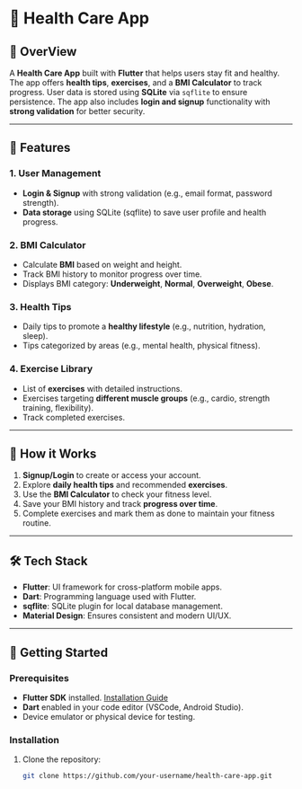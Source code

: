 # 🏥 Health Care App

## 📱 OverView

A **Health Care App** built with **Flutter** that helps users stay fit and healthy. The app offers **health tips**, **exercises**, and a **BMI Calculator** to track progress. User data is stored using **SQLite** via `sqflite` to ensure persistence. The app also includes **login and signup** functionality with **strong validation** for better security.

---

## 📱 Features

### 1. **User Management**
- **Login & Signup** with strong validation (e.g., email format, password strength).
- **Data storage** using SQLite (sqflite) to save user profile and health progress.

### 2. **BMI Calculator**
- Calculate **BMI** based on weight and height.
- Track BMI history to monitor progress over time.
- Displays BMI category: **Underweight**, **Normal**, **Overweight**, **Obese**.

### 3. **Health Tips**
- Daily tips to promote a **healthy lifestyle** (e.g., nutrition, hydration, sleep).
- Tips categorized by areas (e.g., mental health, physical fitness).

### 4. **Exercise Library**
- List of **exercises** with detailed instructions.
- Exercises targeting **different muscle groups** (e.g., cardio, strength training, flexibility).
- Track completed exercises.

---

## 🎯 How it Works

1. **Signup/Login** to create or access your account.
2. Explore **daily health tips** and recommended **exercises**.
3. Use the **BMI Calculator** to check your fitness level.
4. Save your BMI history and track **progress over time**.
5. Complete exercises and mark them as done to maintain your fitness routine.

---

## 🛠️ Tech Stack

- **Flutter**: UI framework for cross-platform mobile apps.
- **Dart**: Programming language used with Flutter.
- **sqflite**: SQLite plugin for local database management.
- **Material Design**: Ensures consistent and modern UI/UX.

---

## 🚀 Getting Started

### Prerequisites

- **Flutter SDK** installed. [Installation Guide](https://flutter.dev/docs/get-started/install)
- **Dart** enabled in your code editor (VSCode, Android Studio).
- Device emulator or physical device for testing.

### Installation

1. Clone the repository:
   ```bash
   git clone https://github.com/your-username/health-care-app.git
